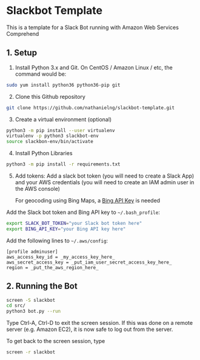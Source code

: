 # Slackbot Template

This is a template for a Slack Bot
running with Amazon Web Services Comprehend


## 1. Setup

1. Install Python 3.x and Git.
   On CentOS / Amazon Linux / etc, the command would be:

```bash
sudo yum install python36 python36-pip git
```

2. Clone this Github repository

```bash
git clone https://github.com/nathanielng/slackbot-template.git
```

3. Create a virtual environment (optional)

```bash
python3 -m pip install --user virtualenv
virtualenv -p python3 slackbot-env
source slackbon-env/bin/activate
```

4. Install Python Libraries

```bash
python3 -m pip install -r requirements.txt
```

5. Add tokens:
   Add a slack bot token (you will need to create a Slack App)
   and your AWS credentials (you will need to create an IAM
   admin user in the AWS console)

   For geocoding using Bing Maps, a
   [Bing API Key](https://docs.microsoft.com/en-us/bingmaps/getting-started/bing-maps-dev-center-help/getting-a-bing-maps-key)
   is needed

Add the Slack bot token and
Bing API key to `~/.bash_profile`:

```bash
export SLACK_BOT_TOKEN="your Slack bot token here"
export BING_API_KEY="your Bing API key here"
```

Add the following lines to `~/.aws/config`:

```
[profile adminuser]
aws_access_key_id = _my_access_key_here_
aws_secret_access_key = _put_iam_user_secret_access_key_here_
region = _put_the_aws_region_here_
```

## 2. Running the Bot

```bash
screen -S slackbot
cd src/
python3 bot.py --run
```

Type Ctrl-A, Ctrl-D to exit the screen session.
If this was done on a remote server (e.g. Amazon EC2),
it is now safe to log out from the server.

To get back to the screen session, type

```bash
screen -r slackbot
```
